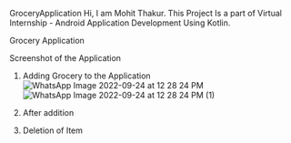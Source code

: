 GroceryApplication
Hi, I am Mohit  Thakur. This Project Is a part of Virtual Internship - Android Application Development Using Kotlin.

Grocery Application

Screenshot of the Application
1) Adding Grocery to the Application
![WhatsApp Image 2022-09-24 at 12 28 24 PM](https://user-images.githubusercontent.com/84894767/192084857-09844bfc-2a55-4fb5-a5ca-8de455f94ee1.jpeg)
![WhatsApp Image 2022-09-24 at 12 28 24 PM (1)](https://user-images.githubusercontent.com/84894767/192084899-d5a35e9d-e694-4ef7-a36e-c743eca0cfeb.jpeg)


2) After addition


3) Deletion of Item
